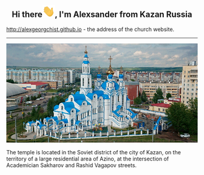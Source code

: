 
<a id="back-heading"></a>
<h2 align="center">Hi there<img src="https://github.com/alexgeorgchist/my_tui/raw/main/database/inf/Hi.gif" 
height="32"/>, I'm Alexsander<align="center"> from Kazan Russia</h2>



<p><a href="https://alexgeorgchist.github.io">http://alexgeorgchist.github.io</a> - the address of the church website.</p>
<hr>
<img src="img/website/nas/onas1.png">
<p>The temple is located in the Soviet district of the city of Kazan, on the territory of a large residential area of ​​Azino, at the intersection of Academician Sakharov and Rashid Vagapov streets.<//p>
